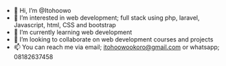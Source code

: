 - 👋 Hi, I’m @Itohoowo
- 👀 I’m interested in web development; full stack using php, laravel, Javascript, html, CSS and bootstrap
- 🌱 I’m currently learning web development
- 💞️ I’m looking to collaborate on web development courses and projects
- 📫 You can reach me via email; itohoowookoro@gmail.com or whatsapp; 08182637458

<!---
Itohoowo/Itohoowo is a ✨ special ✨ repository because its `README.md` (this file) appears on your GitHub profile.
You can click the Preview link to take a look at your changes.
--->

